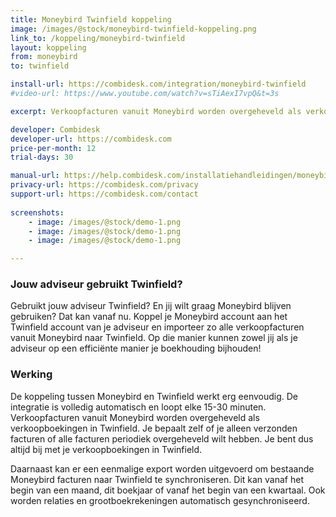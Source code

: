 ```yaml
---
title: Moneybird Twinfield koppeling
image: /images/@stock/moneybird-twinfield-koppeling.png
link_to: /koppeling/moneybird-twinfield
layout: koppeling
from: moneybird
to: twinfield

install-url: https://combidesk.com/integration/moneybird-twinfield
#video-url: https://www.youtube.com/watch?v=sTiAexI7vpQ&t=3s

excerpt: Verkoopfacturen vanuit Moneybird worden overgeheveld als verkoopboekingen in Twinfield. 

developer: Combidesk  
developer-url: https://combidesk.com
price-per-month: 12
trial-days: 30

manual-url: https://help.combidesk.com/installatiehandleidingen/moneybird/installatiehandleiding-moneybird-twinfield-koppeling
privacy-url: https://combidesk.com/privacy
support-url: https://combidesk.com/contact
      
screenshots:
    - image: /images/@stock/demo-1.png
    - image: /images/@stock/demo-1.png
    - image: /images/@stock/demo-1.png

---
```


### Jouw adviseur gebruikt Twinfield?
Gebruikt jouw adviseur Twinfield? En jij wilt graag Moneybird blijven gebruiken? Dat kan vanaf nu. Koppel je Moneybird account aan het Twinfield account van je adviseur en importeer zo alle verkoopfacturen vanuit Moneybird naar Twinfield. Op die manier kunnen zowel jij als je adviseur op een efficiënte manier je boekhouding bijhouden!

### Werking
De koppeling tussen Moneybird en Twinfield werkt erg eenvoudig. De integratie is volledig automatisch en loopt elke 15-30 minuten. Verkoopfacturen vanuit Moneybird worden overgeheveld als verkoopboekingen in Twinfield. Je bepaalt zelf of je alleen verzonden facturen of alle facturen periodiek overgeheveld wilt hebben. Je bent dus altijd bij met je verkoopboekingen in Twinfield. 

Daarnaast kan er een eenmalige export worden uitgevoerd om bestaande Moneybird facturen naar Twinfield te synchroniseren. Dit kan vanaf het begin van een maand, dit boekjaar of vanaf het begin van een kwartaal. Ook worden relaties en grootboekrekeningen automatisch gesynchroniseerd.